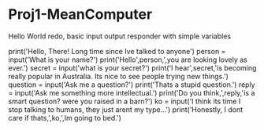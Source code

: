 # Proj1-MeanComputer
Hello World redo, basic input output responder with simple variables


print('Hello, There! Long time since Ive talked to anyone')
person = input('What is your name?')
print('Hello',person,',you are looking lovely as ever.')
secret = input('what is your secret?')
print('I hear',secret,'is becoming really popular in Australia. Its nice to see people trying new things.')
question = input('Ask me a question?')
print('Thats a stupid question.')
reply = input('Ask me something more intellectual.')
print('Do you think,',reply,'is a smart question? were you raised in a barn?')
ko = input('I think its time I stop talking to humans, they just arent my type...')
print('Honestly, I dont care if thats,',ko,',Im going to bed.') 
